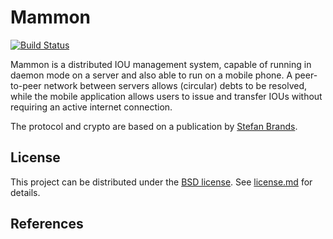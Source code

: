 Mammon
======

[![Build Status](https://secure.travis-ci.org/phedny/Mammon.png?branch=master)](http://travis-ci.org/phedny/Mammon)

Mammon is a distributed IOU management system, capable of running in daemon mode on a server and also able to run on a mobile phone. A peer-to-peer network between servers allows (circular) debts to be resolved, while the mobile application allows users to issue and transfer IOUs without requiring an active internet connection.

The protocol and crypto are based on a publication by [Stefan Brands][Br93].

License
-------

This project can be distributed under the 
[BSD license](http://www.opensource.org/licenses/bsd-license.php "opensource.org on BSD license").
See 
[license.md](https://github.com/phedny/Mammon/blob/master/license.md "Project License") 
for details.

References
-------------

[Br93]: http://citeseerx.ist.psu.edu/viewdoc/summary?doi=10.1.1.41.8411 "Untraceable Off-line Cash in Wallets with Observers"

